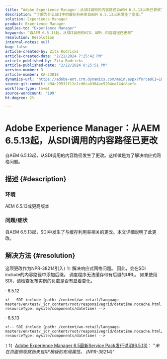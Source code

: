 ```yaml
---
title: “Adobe Experience Manager：从SDI调用的内容路径自AEM 6.5.13以来已更改”
description: “了解为什么SDI中的缓存利用率自AEM 6.5.13以来发生了变化。”
solution: Experience Manager
product: Experience Manager
applies-to: "Experience Manager"
keywords: “自AEM 6.5.13起，从SDI调用的KCS、AEM、内容路径已更改”
resolution: Resolution
internal-notes: null
bug: false
article-created-by: Zita Rodricks
article-created-date: "2/22/2024 7:25:42 PM"
article-published-by: Zita Rodricks
article-published-date: "2/22/2024 8:25:51 PM"
version-number: 3
article-number: KA-23018
dynamics-url: "https://adobe-ent.crm.dynamics.com/main.aspx?forceUCI=1&pagetype=entityrecord&etn=knowledgearticle&id=64c15a26-b8d1-ee11-9079-6045bd0061cb"
source-git-commit: e94c29532f12e1cd6cab364ae5204ea744c8aefa
workflow-type: tm+mt
source-wordcount: '199'
ht-degree: 2%

---
```


# Adobe Experience Manager：从AEM 6.5.13起，从SDI调用的内容路径已更改


自AEM 6.5.13起，从SDI调用的内容路径发生了更改。这样做是为了解决响应式网格问题。

## 描述 {#description}


### <b>环境</b>

AEM 6.5.13或更高版本

### 问题/症状

自AEM 6.5.13起，SDI中发生了与缓存利用率相关的更改。本文详细说明了此更改。


## 解决方法 {#resolution}


这项更改作为NPR-38214引入`[` 1`]`  解决响应式网格问题。 因此，会在SDI include的内容路径中添加后缀。 调度程序无法缓存带有后缀的URL。 如果使用SDI，请检查发布实例的负载是否有显着变化。

· 6.5.12




```
<!-- SDI include (path: /content/we-retail/language-masters/en/test/_jcr_content/root/responsivegrid/datetime.nocache.html, resourceType: mysite/components/datetime) -->
```




· 6.5.13




```
<!-- SDI include (path: /content/we-retail/language-masters/en/test/_jcr_content/root/responsivegrid/datetime.nocache.html/mysite/components/datetime, resourceType: mysite/components/datetime) -->
```




`[` 1`]`  [Adobe Experience Manager 6.5最新Service Pack发行说明(6.5.13)](https://experienceleague.adobe.com/docs/experience-manager-65/content/release-notes/service-pack/6-5-13.html)： &quot;*未在页面侧观察到来自XF模板的布局属性。 (NPR-38214)*&quot;
